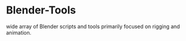 # Blender-Tools
wide array of Blender scripts and tools primarily focused on rigging and animation.
